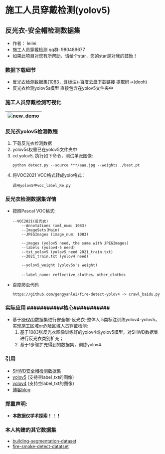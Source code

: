 # 施工人员穿戴检测(yolov5)
## 反光衣-安全帽检测数据集

* 作者： leilei
* 施工人员穿戴检测 qq群: 980489677
* 如果此项目对您有所帮助，请给个star，您的star是对我的鼓励！

### 数据下载细节
* [反光衣检测数据集(1083，含标注)-百度云盘下载链接](https://pan.baidu.com/s/1_Ei9bYmUpa-8q-hXZk1u8w) 提取码->(dooh)
* 反光衣检测yolov5s模型 直接包含在yolov5文件夹中

### 施工人员穿戴检测可视化
|![new_demo](https://github.com/gengyanlei/reflective-clothes-detect/blob/master/result/re_pred.jpg)|
|----|

### 反光衣yolov5检测教程
1. 下载反光衣检测数据
2. yolov5s权重已在yolov5文件夹中
3. cd yolov5, 执行如下命令，测试单张图像:
    ```
    python detect.py --source ***/aaa.jpg --weights ./best.pt
    ```
4. 将VOC2021 VOC格式转成yolo格式：
    ```
    调用yolov5中voc_label_Re.py
    ```

### 反光衣检测数据集详情
* 按照Pascal VOC格式:
    ```
    --VOC2021(反光衣)
        --Annotations (xml_num: 1083)
        --ImageSets(Main)
        --JPEGImages (image_num: 1083)

        --images (yolov5 need, the same with JPEGImages)
        --labels (yolov4-5 need)
        --txt_yolov5 (yolov5 need 2021_train.txt)
        --2021_train.txt (yolov4 need)

        --yolov5_weight (yolov5s's weight)

        --label_name: reflective_clothes、other_clothes
    ```

* 百度爬虫代码
    ```
    https://github.com/gengyanlei/fire-detect-yolov4 -> crawl_baidu.py
    ```

### 实际应用 ###########核心###########
* 基于[SHWD](https://github.com/njvisionpower/Safety-Helmet-Wearing-Dataset)数据集进行安全帽-反光衣-整体人 5类标注训练yolov4-yolov5，实现施工区域or危险区域人员穿戴检测:
    1. 基于1083张反光衣图像训练好的yolov4或yolov5模型，对SHWD数据集进行反光衣类别扩充；
    2. 基于1步骤扩充得到的数据集，训练yolov4.

### 引用
* [SHWD安全帽检测数据集](https://github.com/njvisionpower/Safety-Helmet-Wearing-Dataset)
* [yolov5](https://github.com/ultralytics/yolov5) (支持空label_txt的图像)
* [yolov4](https://github.com/AlexeyAB/darknet) (支持空label_txt的图像)
* [博客blog](https://blog.csdn.net/LEILEI18A/article/details/108694753)

### 郑重声明:
* **本数据仅学术探索！！！**

### 本人构建的其它数据集
* [building-segmentation-dataset](https://github.com/gengyanlei/build_segmentation_dataset)
* [fire-smoke-detect-datatset](https://github.com/gengyanlei/fire-detect-yolov4)
